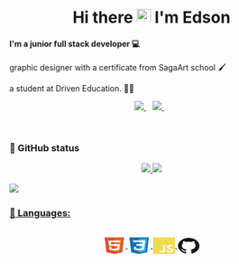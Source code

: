 
<h1 align='center'>
  Hi there <img src="https://media.giphy.com/media/hvRJCLFzcasrR4ia7z/giphy.gif" height="25px" width="25px"> I'm Edson
</h1>

#### I'm a junior full stack developer :computer:
graphic designer with a certificate from SagaArt school :paintbrush:

a student at Driven Education. :student:
<br>
<p align='center'>
  <a href="https://www.linkedin.com/in/edson-ewerton-4b5136239/">
    <img src="https://img.shields.io/badge/linkedin-%230077B5.svg?&style=for-the-badge&logo=linkedin&logoColor=white" />
  </a>&nbsp;&nbsp;
  <a href="https://www.instagram.com/edew_xyz/">
    <img src="https://img.shields.io/badge/instagram-%23E4405F.svg?&style=for-the-badge&logo=instagram&logoColor=white" />        
  </a>&nbsp;&nbsp;  
</p>

<br/>

### :robot: GitHub status

<div align="center">
  <a href="https://github.com/Edson0012">
  <img height="180em" src="https://github-readme-stats.vercel.app/api?username=Edson0012&show_icons=true&theme=vision-friendly-dark&include_all_commits=true&count_private=true"/>
  <img height="180em" src="https://github-readme-stats.vercel.app/api/top-langs/?username=Edson0012&layout=compact&langs_count=7&theme=vision-friendly-dark&text_color=ffffff"/>
  </div>
  <br>
  
<img height="180em" src="https://github-readme-stats.vercel.app/api/wakatime?username=Edew&)(https://github.com/anuraghazra/github-readme-stats&bg_color=DEG,000000,000000&title_color=f5bd01&text_color=ffffff&)"/>
</div>


### :rocket: Languages:
<div align="center" style="display: inline_block"><br>
  <img align="center" alt="HTML" height="30" width="40" src="https://raw.githubusercontent.com/devicons/devicon/master/icons/html5/html5-original.svg">
  <img align="center" alt="CSS" height="30" width="40" src="https://raw.githubusercontent.com/devicons/devicon/master/icons/css3/css3-original.svg">
  <img align="center" alt="Js" height="30" width="40" src="https://raw.githubusercontent.com/devicons/devicon/master/icons/javascript/javascript-plain.svg">
  <img align="center" alt="Github" height="30" width="40" src="https://raw.githubusercontent.com/devicons/devicon/master/icons/github/github-original.svg">
  </div>

